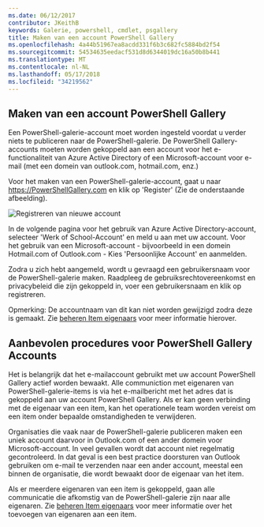```yaml
---
ms.date: 06/12/2017
contributor: JKeithB
keywords: Galerie, powershell, cmdlet, psgallery
title: Maken van een account PowerShell Gallery
ms.openlocfilehash: 4a44b51967ea8acdd331f6b3c682fc5884bd2f54
ms.sourcegitcommit: 54534635eedacf531d8d6344019dc16a50b8b441
ms.translationtype: MT
ms.contentlocale: nl-NL
ms.lasthandoff: 05/17/2018
ms.locfileid: "34219562"
---
```

## <a name="creating-a-powershell-gallery-account"></a>Maken van een account PowerShell Gallery

Een PowerShell-galerie-account moet worden ingesteld voordat u verder niets te publiceren naar de PowerShell-galerie.
De PowerShell Gallery-accounts moeten worden gekoppeld aan een account voor het e-functionaliteit van Azure Active Directory of een Microsoft-account voor e-mail (met een domein van outlook.com, hotmail.com, enz.)

Voor het maken van een PowerShell-galerie-account, gaat u naar https://PowerShellGallery.com en klik op 'Register' (Zie de onderstaande afbeelding).

![Registreren van nieuwe account](../../Images/CreatingAccount-Register.png)

In de volgende pagina voor het gebruik van Azure Active Directory-account, selecteer 'Werk of School-Account' en meld u aan met uw account.
Voor het gebruik van een Microsoft-account - bijvoorbeeld in een domein Hotmail.com of Outlook.com - Kies 'Persoonlijke Account' en aanmelden.

Zodra u zich hebt aangemeld, wordt u gevraagd een gebruikersnaam voor de PowerShell-galerie maken.
Raadpleeg de gebruiksrechtovereenkomst en privacybeleid die zijn gekoppeld in, voer een gebruikersnaam en klik op registreren.

Opmerking: De accountnaam van dit kan niet worden gewijzigd zodra deze is gemaakt.
Zie [beheren Item eigenaars](https://msdn.microsoft.com/powershell/gallery/psgallery/managing-item-owners) voor meer informatie hierover.

## <a name="recommended-practices-for-powershell-gallery-accounts"></a>Aanbevolen procedures voor PowerShell Gallery Accounts

Het is belangrijk dat het e-mailaccount gebruikt met uw account PowerShell Gallery actief worden bewaakt.
Alle communiction met eigenaren van PowerShell-galerie-items is via het e-mailbericht met het adres dat is gekoppeld aan uw account PowerShell Gallery.
Als er kan geen verbinding met de eigenaar van een item, kan het operationele team worden vereist om een item onder bepaalde omstandigheden te verwijderen.

Organisaties die vaak naar de PowerShell-galerie publiceren maken een uniek account daarvoor in Outlook.com of een ander domein voor Microsoft-account.
In veel gevallen wordt dat account niet regelmatig gecontroleerd.
In dat geval is een best practice doorsturen van Outlook gebruiken om e-mail te verzenden naar een ander account, meestal een binnen de organisatie, die wordt bewaakt door de eigenaar van het item.

Als er meerdere eigenaren van een item is gekoppeld, gaan alle communicatie die afkomstig van de PowerShell-galerie zijn naar alle eigenaren.
Zie [beheren Item eigenaars](https://msdn.microsoft.com/powershell/gallery/psgallery/managing-item-owners) voor meer informatie over het toevoegen van eigenaren aan een item.